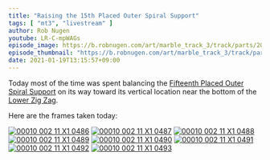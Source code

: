 ```yaml
---
title: "Raising the 15th Placed Outer Spiral Support"
tags: [ "mt3", "livestream" ]
author: Rob Nugen
youtube: LR-C-mpWAGs
episode_image: https://b.robnugen.com/art/marble_track_3/track/parts/2021/2021_jan_19_raising_15th_placed_outer_spiral_support_6.jpg
episode_thumbnail: "https://b.robnugen.com/art/marble_track_3/track/parts/2021/thumbs/2021_jan_19_raising_15th_placed_outer_spiral_support_6.jpg"
date: 2021-01-19T13:15:57+09:00
---
```


Today most of the time was spent balancing the [Fifteenth Placed Outer Spiral Support](/parts/fifteenth-placed-outer-spiral-support/) on its way toward its vertical location near the bottom of the [Lower Zig Zag](/parts/lower_zig_zag/).

Here are the frames taken today:

[![00010 002 11 X1 0486](//b.robnugen.com/art/marble_track_3/frames/2021/thumbs/00010_002_11_X1_0486.jpg)](//b.robnugen.com/art/marble_track_3/frames/2021/00010_002_11_X1_0486.jpg)
[![00010 002 11 X1 0487](//b.robnugen.com/art/marble_track_3/frames/2021/thumbs/00010_002_11_X1_0487.jpg)](//b.robnugen.com/art/marble_track_3/frames/2021/00010_002_11_X1_0487.jpg)
[![00010 002 11 X1 0488](//b.robnugen.com/art/marble_track_3/frames/2021/thumbs/00010_002_11_X1_0488.jpg)](//b.robnugen.com/art/marble_track_3/frames/2021/00010_002_11_X1_0488.jpg)
[![00010 002 11 X1 0489](//b.robnugen.com/art/marble_track_3/frames/2021/thumbs/00010_002_11_X1_0489.jpg)](//b.robnugen.com/art/marble_track_3/frames/2021/00010_002_11_X1_0489.jpg)
[![00010 002 11 X1 0490](//b.robnugen.com/art/marble_track_3/frames/2021/thumbs/00010_002_11_X1_0490.jpg)](//b.robnugen.com/art/marble_track_3/frames/2021/00010_002_11_X1_0490.jpg)
[![00010 002 11 X1 0491](//b.robnugen.com/art/marble_track_3/frames/2021/thumbs/00010_002_11_X1_0491.jpg)](//b.robnugen.com/art/marble_track_3/frames/2021/00010_002_11_X1_0491.jpg)
[![00010 002 11 X1 0492](//b.robnugen.com/art/marble_track_3/frames/2021/thumbs/00010_002_11_X1_0492.jpg)](//b.robnugen.com/art/marble_track_3/frames/2021/00010_002_11_X1_0492.jpg)
[![00010 002 11 X1 0493](//b.robnugen.com/art/marble_track_3/frames/2021/thumbs/00010_002_11_X1_0493.jpg)](//b.robnugen.com/art/marble_track_3/frames/2021/00010_002_11_X1_0493.jpg)
